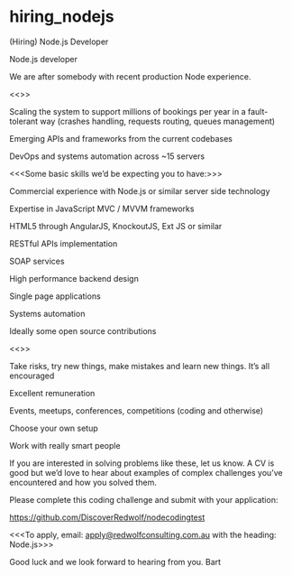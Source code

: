 # hiring_nodejs
(Hiring) Node.js Developer

Node.js developer
 
We are after somebody with recent production Node experience.
 
<<<Some of the current problems we have:>>>
 
Scaling the system to support millions of bookings per year in a fault-tolerant way (crashes handling, requests routing, queues management)

Emerging APIs and frameworks from the current codebases

DevOps and systems automation across ~15 servers
 
 
<<<Some basic skills we’d be expecting you to have:>>>
 
Commercial experience with Node.js or similar server side technology

Expertise in JavaScript MVC / MVVM frameworks

HTML5 through AngularJS, KnockoutJS, Ext JS or similar

RESTful APIs implementation

SOAP services

High performance backend design

Single page applications

Systems automation

Ideally some open source contributions
 


<<<What we offer:>>>

Take risks, try new things, make mistakes and learn new things. It’s all encouraged

Excellent remuneration

Events, meetups, conferences, competitions (coding and otherwise)

Choose your own setup

Work with really smart people



If you are interested in solving problems like these, let us know. A CV is good but we’d love to hear about examples of complex challenges you’ve encountered and how you solved them.
 
Please complete this coding challenge and submit with your application:
 
https://github.com/DiscoverRedwolf/nodecodingtest
 
 
<<<To apply, email: apply@redwolfconsulting.com.au with the heading: Node.js>>>

Good luck and we look forward to hearing from you.
Bart
 



